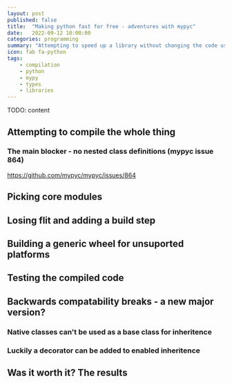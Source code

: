 ```yaml
---
layout: post
published: false
title:  "Making python fast for free - adventures with mypyc"
date:   2022-09-12 10:00:00
categories: programming
summary: "Attempting to speed up a library without changing the code using mypyc"
icon: fab fa-python
tags:
    - compilation
    - python
    - mypy
    - types
    - libraries
---
```


TODO: content

## Attempting to compile the whole thing

### The main blocker - no nested class definitions (mypyc issue 864)
https://github.com/mypyc/mypyc/issues/864

## Picking core modules

## Losing flit and adding a build step

## Building a generic wheel for unsuported platforms

## Testing the compiled code

## Backwards compatability breaks - a new major version?

### Native classes can't be used as a base class for inheritence
### Luckily a decorator can be added to enabled inheritence

## Was it worth it? The results
